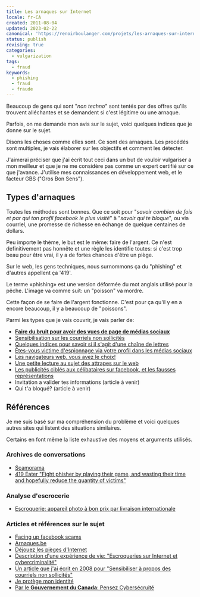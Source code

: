 ```yaml
---
title: Les arnaques sur Internet
locale: fr-CA
created: 2011-08-04
updated: 2023-02-22
canonical: 'https://renoirboulanger.com/projets/les-arnaques-sur-internet/'
status: publish
revising: true
categories:
  - vulgarization
tags:
  - fraud
keywords:
  - phishing
  - fraud
  - fraude
---
```


Beaucoup de gens qui sont "*non techno*" sont tentés par des offres qu'ils
trouvent alléchantes et se demandent si c'est légitime ou une arnaque.

Parfois, on me demande mon avis sur le sujet, voici quelques indices que je
donne sur le sujet.

Disons les choses comme elles sont. Ce sont des arnaques. Les procédés sont
multiples, je vais élaborer sur les objectifs et comment les détecter.

J'aimerai préciser que j'ai écrit tout ceci dans un but de vouloir vulgariser a
mon meilleur et que je ne me considère pas comme un expert certifié sur ce que
j'avance. J'utilise mes connaissances en développement web, et le facteur GBS
("Gros Bon Sens").

## Types d'arnaques

Toutes les méthodes sont bonnes. Que ce soit pour "_savoir combien de fois et
par qui ton profil facebook le plus visité_" à "_savoir qui te bloque_", ou via
courriel, une promesse de richesse en échange de quelque centaines de dollars.

Peu importe le thème, le but est le même: faire de l'argent. Ce n'est
definitivement pas honnête et une règle les identifie toutes: si c'est trop beau
pour être vrai, il y a de fortes chances d'être un piège.

Sur le web, les gens techniques, nous surnommons ça du "phishing" et d'autres
appellent ça '419'.

Le terme «phishing» est une version déformée du mot anglais utilisé pour la
pêche. L'image va comme suit: un "poisson" va mordre.

Cette façon de se faire de l'argent fonctionne. C'est pour ça qu'il y en a
encore beaucoup, il y a beaucoup de "poissons".

Parmi les types que je vais couvrir, je vais parler de:

- **[Faire du bruit pour avoir des vues de page de médias sociaux][3]**
- [Sensibilisation sur les courriels non sollicités][0]
- [Quelques indices pour savoir si il s'agit d'une chaîne de lettres][1]
- [Êtes-vous victime d'espionnage via votre profil dans les médias sociaux][2]
- [Les navigateurs web, vous avez le choix!][4]
- [Une petite lecture au sujet des attrapes sur le web][5]
- [Les publicités ciblés aux célibataires sur facebook, et les fausses
  représentations][6]
- Invitation a valider tes informations (article à venir)
- Qui t'a bloqué? (article à venir)

## Références

Je me suis basé sur ma compréhension du problème et voici quelques autres sites
qui listent des situations similaires.

Certains en font même la liste exhaustive des moyens et arguments utilisés.

### Archives de conversations

- [Scamorama][7]
- [419 Eater "Fight phisher by playing their game, and wasting their time and
  hopefully reduce the quantity of victims"][8]

### Analyse d'escrocerie

- [Escroquerie: appareil photo à bon prix par livraison internationale][9]

### Articles et références sur le sujet

- [Facing up facebook scams][10]
- [Arnaques.be][11]
- [Déjouez les pièges d'Internet][12]
- [Description d'une expérience de vie: "Escroqueries sur Internet et
  cybercriminalité"][13]
- [Un article que j'ai écrit en 2008 pour "Sensibiliser à propos des courriels
  non sollicités"][0]
- [Je protège mon identité][14]
- [Par le **Gouvernement du Canada**: Pensez Cybersécruité][15]

[0]: /blog/2008/12/sensibilisation-sur-les-courriels-non-sollicites/
[1]:
  /blog/2008/12/quelques-indices-pour-savoir-si-un-message-courriel-est-une-chaine-de-lettre/
[2]:
  /blog/2010/03/etes-vous-victime-despionnage-via-votre-profil-dans-les-medias-sociaux/
[3]:
  /projets/les-arnaques-sur-internet/type-descroquerie-sur-le-web-faire-du-bruit-pour-avoir-des-vues-de-page-de-medias-sociaux/
  'Type d’escroquerie sur le web: Faire du bruit pour avoir des vues de page de médias sociaux'
[4]:
  /blog/2008/12/les-navigateurs-web-programmes-de-courriels-vous-avez-le-choix/
[5]: /blog/2009/07/une-petite-lecture-sur-les-attrapes-nigaud-sur-le-web/
[6]:
  /blog/2008/04/la-publicite-du-monde-celibataire-sur-facebook-et-les-fausses-representations/
[7]: http://www.scamorama.com/
[8]: http://www.419eater.com/
[9]: https://www.navixia.com/blog/entry/escroquerie-internet-decortiquee.html
[10]: http://www.calgaryherald.com/touch/story.html?id=8176929
[11]: http://www.arnaques.be/
[12]: http://www.01net.com/editorial/395185/dejouez-les-pieges-dinternet/
[13]: http://www.voilelec.com/pages/arnaque.php
[14]: http://monidentite.isiq.ca/
[15]: http://www.pensezcybersecurite.gc.ca/index-fra.aspx
